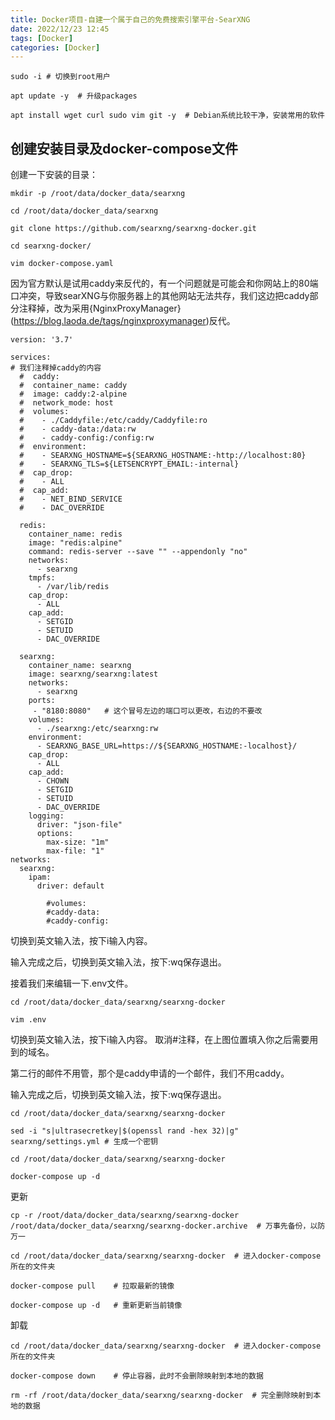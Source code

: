```yaml
---
title: Docker项目-自建一个属于自己的免费搜索引擎平台-SearXNG
date: 2022/12/23 12:45
tags: [Docker]
categories: [Docker]
---
```

```
sudo -i # 切换到root用户

apt update -y  # 升级packages

apt install wget curl sudo vim git -y  # Debian系统比较干净，安装常用的软件
```
## 创建安装目录及docker-compose文件

创建一下安装的目录：
```
mkdir -p /root/data/docker_data/searxng

cd /root/data/docker_data/searxng

git clone https://github.com/searxng/searxng-docker.git

cd searxng-docker/

vim docker-compose.yaml
```
因为官方默认是试用caddy来反代的，有一个问题就是可能会和你网站上的80端口冲突，导致searXNG与你服务器上的其他网站无法共存，我们这边把caddy部分注释掉，改为采用{NginxProxyManager}(https://blog.laoda.de/tags/nginxproxymanager)反代。
```
version: '3.7'

services:
# 我们注释掉caddy的内容
  #  caddy:
  #  container_name: caddy
  #  image: caddy:2-alpine
  #  network_mode: host
  #  volumes:
  #    - ./Caddyfile:/etc/caddy/Caddyfile:ro
  #    - caddy-data:/data:rw
  #    - caddy-config:/config:rw
  #  environment:
  #    - SEARXNG_HOSTNAME=${SEARXNG_HOSTNAME:-http://localhost:80}
  #    - SEARXNG_TLS=${LETSENCRYPT_EMAIL:-internal}
  #  cap_drop:
  #    - ALL
  #  cap_add:
  #    - NET_BIND_SERVICE
  #    - DAC_OVERRIDE

  redis:
    container_name: redis
    image: "redis:alpine"
    command: redis-server --save "" --appendonly "no"
    networks:
      - searxng
    tmpfs:
      - /var/lib/redis
    cap_drop:
      - ALL
    cap_add:
      - SETGID
      - SETUID
      - DAC_OVERRIDE

  searxng:
    container_name: searxng
    image: searxng/searxng:latest
    networks:
      - searxng
    ports:
     - "8180:8080"   # 这个冒号左边的端口可以更改，右边的不要改
    volumes:
      - ./searxng:/etc/searxng:rw
    environment:
      - SEARXNG_BASE_URL=https://${SEARXNG_HOSTNAME:-localhost}/
    cap_drop:
      - ALL
    cap_add:
      - CHOWN
      - SETGID
      - SETUID
      - DAC_OVERRIDE
    logging:
      driver: "json-file"
      options:
        max-size: "1m"
        max-file: "1"
networks:
  searxng:
    ipam:
      driver: default

        #volumes:
        #caddy-data:
        #caddy-config:
```
切换到英文输入法，按下i输入内容。

输入完成之后，切换到英文输入法，按下:wq保存退出。

接着我们来编辑一下.env文件。
```
cd /root/data/docker_data/searxng/searxng-docker

vim .env
```
切换到英文输入法，按下i输入内容。
取消#注释，在上图位置填入你之后需要用到的域名。

第二行的邮件不用管，那个是caddy申请的一个邮件，我们不用caddy。

输入完成之后，切换到英文输入法，按下:wq保存退出。
```
cd /root/data/docker_data/searxng/searxng-docker

sed -i "s|ultrasecretkey|$(openssl rand -hex 32)|g" searxng/settings.yml # 生成一个密钥
```
```
cd /root/data/docker_data/searxng/searxng-docker

docker-compose up -d  
```
更新
```
cp -r /root/data/docker_data/searxng/searxng-docker /root/data/docker_data/searxng/searxng-docker.archive  # 万事先备份，以防万一

cd /root/data/docker_data/searxng/searxng-docker  # 进入docker-compose所在的文件夹

docker-compose pull    # 拉取最新的镜像

docker-compose up -d   # 重新更新当前镜像
```
卸载
```
cd /root/data/docker_data/searxng/searxng-docker  # 进入docker-compose所在的文件夹

docker-compose down    # 停止容器，此时不会删除映射到本地的数据

rm -rf /root/data/docker_data/searxng/searxng-docker  # 完全删除映射到本地的数据
```
